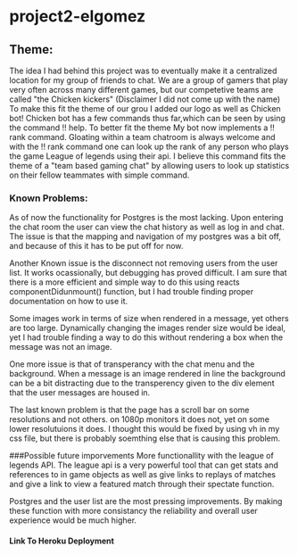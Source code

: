 # project2-elgomez

## Theme:
The idea I had behind this project was to eventually make it a centralized location for my group of friends to chat. 
We are a group of gamers that play very often across many different games, but our competetive teams are called "the Chicken kickers"
(Disclaimer I did not come up with the name) To make this fit the theme of our grou I added our logo as well as Chicken bot! Chicken bot
has a few commands thus far,which can be seen by using the command !! help. To better fit the theme My bot now implements a !! rank command. Gloating within a team chatroom is always welcome and with the !! rank command one can look up the rank of any person who plays the game League of legends using their api. I believe this command fits the theme of a "team based gaming chat" by allowing users to look up statistics on their fellow teammates with simple command.

### Known Problems:
As of now the functionality for Postgres is the most lacking. Upon entering the chat room the user can view the chat history
as well as log in and chat. The issue is that the mapping and navigation of my postgres was a bit off, and because of this it has to be 
put off for now. 

Another Known issue is the disconnect not removing users from the user list. It works ocassionally, but debugging has proved difficult.
I am sure that there is a more efficient and simple way to do this using reacts componentDidunmount() function, but I had trouble finding
proper documentation on how to use it.

Some images work in terms of size when rendered in a message, yet others are too large. Dynamically changing the images render size would be ideal, yet I had trouble finding a way to do this without rendering a box when the message was not an image.

One more issue is that of transperancy with the chat menu and the background. When a message is an image rendered in line the background can be a bit distracting due to the transperency given to the div element that the user messages are housed in.

The last known problem is that the page has a scroll bar on some resolutions and not others. on 1080p monitors it does not, yet on some lower resolutuions it does. I thought this would be fixed by using vh in my css file, but there is probably soemthing else that is causing this problem.

###Possible future imporvements
More functionallity with the league of legends API. The league api is a very powerful tool that can get stats and references to in game objects as well as give links to replays of matches and give a link to view a featured match through their spectate function.

Postgres and the user list are the most pressing improvements. By making these function with more consistancy the reliability and overall user experience would be much higher.
#### Link To Heroku Deployment
